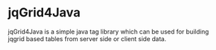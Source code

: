 jqGrid4Java
===========

jqGrid4Java is a simple java tag library which can be used for building jqgrid based tables from server side or client side data.
